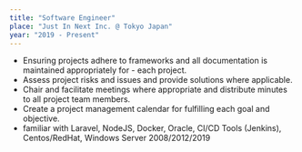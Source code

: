 ```yaml
---
title: "Software Engineer"
place: "Just In Next Inc. @ Tokyo Japan"
year: "2019 - Present"
---
```

- Ensuring projects adhere to frameworks and all documentation is maintained appropriately for - each project.
- Assess project risks and issues and provide solutions where applicable.
- Chair and facilitate meetings where appropriate and distribute minutes to all project team members.
- Create a project management calendar for fulfilling each goal and objective.
- familiar with Laravel, NodeJS, Docker, Oracle, CI/CD Tools (Jenkins), Centos/RedHat, Windows Server 2008/2012/2019